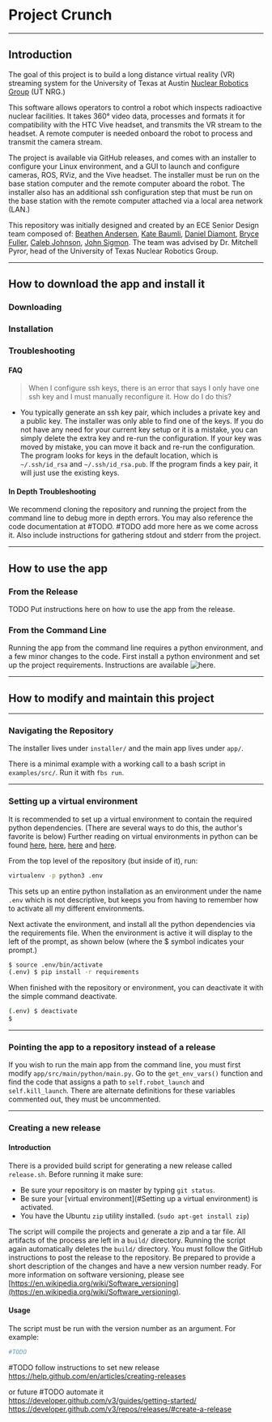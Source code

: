 # Project Crunch

---

## Introduction

The goal of this project is to build a long distance virtual reality (VR) streaming system for the University of Texas at Austin [Nuclear Robotics Group](https://robotics.me.utexas.edu/) (UT NRG.)

This software allows operators to control a robot which inspects radioactive nuclear facilities. It takes 360° video data, processes and formats it for compatibility with the HTC Vive headset, and transmits the VR stream to the headset. A remote computer is needed onboard the robot to process and transmit the camera stream.

The project is available via GitHub releases, and comes with an installer to configure your Linux environment, and a GUI to launch and configure cameras, ROS, RViz, and the Vive headset. The installer must be run on the base station computer and the remote computer aboard the robot. The installer also has an additional ssh configuration step that must be run on the base station with the remote computer attached via a local area network (LAN.)

This repository was initially designed and created by an ECE Senior Design team composed of: [Beathen Andersen](https://www.linkedin.com/in/beathan-andersen/), [Kate Baumli](https://www.linkedin.com/in/katebaumli/), [Daniel Diamont](https://www.linkedin.com/in/daniel-diamont/), [Bryce Fuller](https://www.linkedin.com/in/bryce-fuller/), [Caleb Johnson](https://www.linkedin.com/in/caleb-johnson-a96792149/), [John Sigmon](https://www.linkedin.com/in/john-sigmon/). The team was advised by Dr. Mitchell Pyror, head of the University of Texas Nuclear Robotics Group.

---

## How to download the app and install it

### Downloading


### Installation


### Troubleshooting

#### FAQ

> When I configure ssh keys, there is an error that says I only have one ssh key and I must manually reconfigure it. How do I do this?

* You typically generate an ssh key pair, which includes a private key and a public key. The installer was only able to find one of the keys. If you do not have any need for your current key setup or it is a mistake, you can simply delete the extra key and re-run the configuration. If your key was moved by mistake, you can move it back and re-run the configuration. The program looks for keys in the default location, which is `~/.ssh/id_rsa` and `~/.ssh/id_rsa.pub`. If the program finds a key pair, it will just use the existing keys.

#### In Depth Troubleshooting

We recommend cloning the repository and running the project from the command line to debug more in depth errors. You may also reference the code documentation at #TODO. #TODO add more here as we come across it. Also include instructions for gathering stdout and stderr from the project. 

---

## How to use the app

### From the Release

TODO Put instructions here on how to use the app from the release.

### From the Command Line

Running the app from the command line requires a python environment, and a few minor changes to the code. First install a python environment and set up the project requirements. Instructions are available ![here](#Setting-up-a-virtual-environment).

---

## How to modify and maintain this project

---

### Navigating the Repository

The installer lives under `installer/` and the main app lives under `app/`.

There is a minimal example with a working call to a bash script in `examples/src/`. Run it with `fbs run`.

---

### Setting up a virtual environment

<p>
It is recommended to set up a virtual environment to contain the required python dependencies. (There are several ways to do this, the author's favorite is below)
Further reading on virtual environments in python can be found <a href="https://docs.python-guide.org/dev/virtualenvs/">here</a>, <a href="">here</a>, <a href="https://python-guide-cn.readthedocs.io/en/latest/dev/virtualenvs.html">here</a> and <a href="https://docs.python.org/3/tutorial/venv.html">here</a>.
</p>

From the top level of the repository (but inside of it), run:

```bash
virtualenv -p python3 .env
```

This sets up an entire python installation as an environment under the name `.env` which is not descriptive, but keeps you from having to remember how to activate all my different environments.

<p>
Next activate the environment, and install all the python dependencies via the requirements file. When the environment is active it will display to the left of the prompt, as shown below (where the $ symbol indicates your prompt.)
</p>

```bash
$ source .env/bin/activate
(.env) $ pip install -r requirements
```

<p>
When finished with the repository or environment, you can deactivate it with the simple command deactivate.
</p>

```bash
(.env) $ deactivate
$ 
```

---

### Pointing the app to a repository instead of a release

If you wish to run the main app from the command line, you must first modify `app/src/main/python/main.py`. Go to the `get_env_vars()` function and find the code that assigns a path to `self.robot_launch` and `self.kill_launch`. There are alternate definitions for these variables commented out, they must be uncommented.

---

### Creating a new release

#### Introduction

There is a provided build script for generating a new release called `release.sh`. Before running it make sure:

* Be sure your repository is on master by typing `git status`. 
* Be sure your [virtual environment](#Setting up a virtual environment) is activated.
* You have the Ubuntu `zip` utility installed. (`sudo apt-get install zip`)

The script will compile the projects and generate a zip and a tar file. All artifacts of the process are left in a `build/` directory. Running the script again automatically deletes the `build/` directory. You must follow the GitHub instructions to post the release to the repository. Be prepared to provide a short description of the changes and have a new version number ready. For more information on software versioning, please see [https://en.wikipedia.org/wiki/Software_versioning](https://en.wikipedia.org/wiki/Software_versioning).

#### Usage

The script must be run with the version number as an argument. For example:

```bash
#TODO
```

#TODO follow instructions to set new release https://help.github.com/en/articles/creating-releases

or future #TODO automate it https://developer.github.com/v3/guides/getting-started/
https://developer.github.com/v3/repos/releases/#create-a-release
